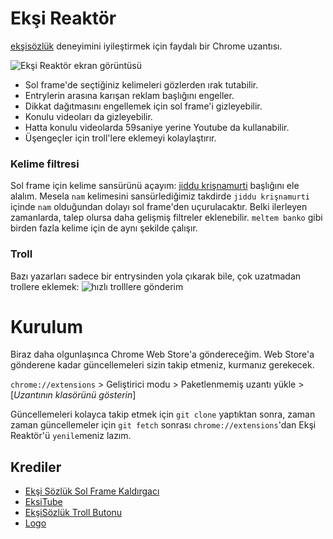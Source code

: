 # Ekşi Reaktör
[ekşisözlük](https://eksisozluk.com) deneyimini iyileştirmek için faydalı bir Chrome uzantısı.

![Ekşi Reaktör ekran görüntüsü](https://i.imgur.com/fHVIzF8.png)

  - Sol frame'de seçtiğiniz kelimeleri gözlerden ırak tutabilir.
  - Entrylerin arasına karışan reklam başlığını engeller.
  - Dikkat dağıtmasını engellemek için sol frame'i gizleyebilir.
  - Konulu videoları da gizleyebilir.
  - Hatta konulu videolarda 59saniye yerine Youtube da kullanabilir.
  - Üşengeçler için troll'lere eklemeyi kolaylaştırır.

### Kelime filtresi
Sol frame için kelime sansürünü açayım: [jiddu krişnamurti](https://eksisozluk.com/jiddu-krisnamurti--94693) başlığını ele alalım. Mesela `nam` kelimesini sansürlediğimiz takdirde `jiddu krişnamurti` içinde `nam` olduğundan dolayı sol frame'den uçurulacaktır. Belki ilerleyen zamanlarda, talep olursa daha gelişmiş filtreler eklenebilir. `meltem banko` gibi birden fazla kelime için de aynı şekilde çalışır.

### Troll
Bazı yazarları sadece bir entrysinden yola çıkarak bile, çok uzatmadan trollere eklemek:
![hızlı trolllere gönderim](http://i.imgur.com/shYlt7X.png)

# Kurulum
Biraz daha olgunlaşınca Chrome Web Store'a göndereceğim. Web Store'a gönderene kadar güncellemeleri sizin takip etmeniz, kurmanız gerekecek.

`chrome://extensions` > Geliştirici modu > Paketlenmemiş uzantı yükle > [*Uzantının klasörünü gösterin*]

Güncellemeleri kolayca takip etmek için `git clone` yaptıktan sonra, zaman zaman güncellemeler için `git fetch` sonrası `chrome://extensions`'dan Ekşi Reaktör'ü `yenile`meniz lazım.

## Krediler
- [Ekşi Sözlük Sol Frame Kaldırgacı](https://chrome.google.com/webstore/detail/ek%C5%9Fi-s%C3%B6zl%C3%BCk-sol-frame-kal/kahiifbhglbbanbmkkgklfccicbglcjl)
- [EksiTube](https://github.com/metude/eksitube)
- [EkşiSözlük Troll Butonu](https://chrome.google.com/webstore/detail/ek%C5%9Fi-s%C3%B6zl%C3%BCk-troll-butonu/lhgmmdnlaoppjfbjgdhokcipogmgcfcc)
- [Logo](http://www.iconarchive.com/show/windows-8-icons-by-icons8/Industry-Nuclear-Power-Plant-icon.html)
